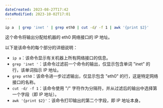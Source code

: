 ```yaml
---
dateCreated: 2023-08-27T17:42
dateModified: 2023-10-02T17:01
---
```

```bash
ip a  | grep 'inet ' | grep eth0 | cut -d/ -f 1 | awk '{print $2}'
```

这个命令将输出分配给机器的 eth0 网络接口的 IP 地址。

以下是该命令的每个部分的详细说明：

- `ip a`：该命令显示有关机器上所有网络接口的信息。
- `grep 'inet '`：该命令过滤前一个命令的输出，仅显示包含单词 "inet" 的行，该单词指示 IP 地址。
- `grep eth0`：该命令进一步过滤输出，仅显示包含 "eth0" 的行，这是特定网络接口的名称。
- `cut -d/ -f 1`：该命令使用 "/" 字符作为分隔符，并从过滤后的输出中选择第一个字段（即 IP 地址）。
- `awk '{print $2}'`：该命令打印输出的第二个字段，即 IP 地址本身。
